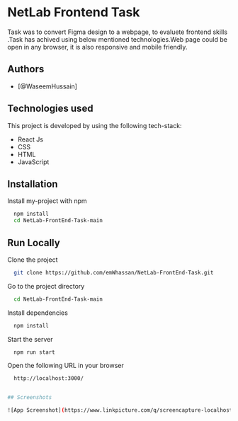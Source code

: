 
# NetLab Frontend Task

  Task was to convert Figma design to a webpage, to evaluete frontend skills .Task has achived 
  using below mentioned technologies.Web page could be open in any browser, it is also responsive and mobile friendly.  


## Authors

- [@WaseemHussain]


## Technologies used

This project is developed by using the following tech-stack:

- React Js
- CSS
- HTML
- JavaScript

## Installation

Install my-project with npm

```bash
  npm install 
  cd NetLab-FrontEnd-Task-main
```
    
## Run Locally

Clone the project

```bash
  git clone https://github.com/emWhassan/NetLab-FrontEnd-Task.git
```

Go to the project directory

```bash
  cd NetLab-FrontEnd-Task-main
```

Install dependencies

```bash
  npm install
```

Start the server

```bash
  npm run start
  ```
  
Open the following URL in your browser

```bash
  http://localhost:3000/ 


## Screenshots

![App Screenshot](https://www.linkpicture.com/q/screencapture-localhost-3000-2022-12-13-15_31_10.png)

